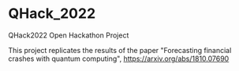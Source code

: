 # QHack_2022
QHack2022 Open Hackathon Project

This project replicates the results of the paper "Forecasting financial crashes with quantum computing", https://arxiv.org/abs/1810.07690

